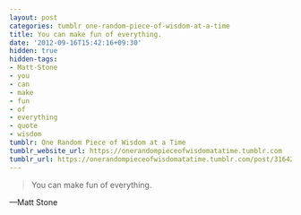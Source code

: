 ```yaml
---
layout: post
categories: tumblr one-random-piece-of-wisdom-at-a-time
title: You can make fun of everything.
date: '2012-09-16T15:42:16+09:30'
hidden: true
hidden-tags:
- Matt-Stone
- you
- can
- make
- fun
- of
- everything
- quote
- wisdom
tumblr: One Random Piece of Wisdom at a Time
tumblr_website_url: https://onerandompieceofwisdomatatime.tumblr.com
tumblr_url: https://onerandompieceofwisdomatatime.tumblr.com/post/31642548858/you-can-make-fun-of-everything
---
```

> You can make fun of everything.

—Matt Stone
